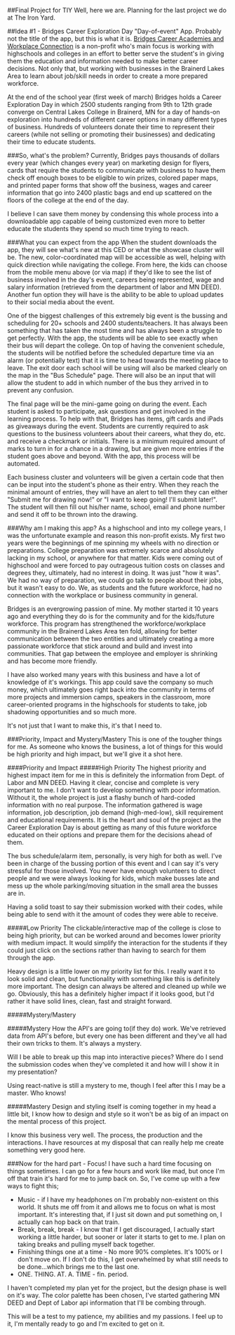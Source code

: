 ##Final Project for TIY
Well, here we are. Planning for the last project we do at The Iron Yard.

##Idea #1 - Bridges Career Exploration Day "Day-of-event" App.
Probably not the title of the app, but this is what it is. [Bridges Career Academies and Workplace Connection](http://www.bridgesconnection.org) is a non-profit who's main focus is working with highschools and colleges in an effort to better serve the student's in giving them the education and information needed to make better career decisions. Not only that, but working with businesses in the Brainerd Lakes Area to learn about job/skill needs in order to create a more prepared workforce.

At the end of the school year (first week of march) Bridges holds a Career Exploration Day in which 2500 students ranging from 9th to 12th grade converge on Central Lakes College in Brainerd, MN for a day of hands-on exploration into hundreds of different career options in many different types of business. Hundreds of volunteers donate their time to represent their careers (while not selling or promoting their businesses) and dedicating their time to educate students.

###So, what's the problem?
Currently, Bridges pays thousands of dollars every year (which changes every year) on marketing design for flyers, cards that require the students to communicate with business to have them check off enough boxes to be eligible to win prizes, colored paper maps, and printed paper forms that show off the business, wages and career information that go into 2400 plastic bags and end up scattered on the floors of the college at the end of the day. 

I believe I can save them money by condensing this whole process into a downloadable app capable of being customized even more to better educate the students they spend so much time trying to reach.

###What you can expect from the app
When the student downloads the app, they will see what's new at this CED or what the showcase cluster will be. The new, color-coordinated map will be accessible as well, helping with quick direction while navigating the college. From here, the kids can choose from the mobile menu above (or via map) if they'd like to see the list of business involved in the day's event, careers being represented, wage and salary information (retrieved from the department of labor and MN DEED). Another fun option they will have is the ability to be able to upload updates to their social media about the event.

One of the biggest challenges of this extremely big event is the bussing and scheduling for 20+ schools and 2400 students/teachers. It has always been something that has taken the most time and has always been a struggle to get perfectly. With the app, the students will be able to see exactly when their bus will depart the college. On top of having the convenient schedule, the students will be notified before the scheduled departure time via an alarm (or potentially text) that it is time to head towards the meeting place to leave. The exit door each school will be using will also be marked clearly on the map in the "Bus Schedule" page. There will also be an input that will allow the student to add in which number of the bus they arrived in to prevent any confusion.

The final page will be the mini-game going on during the event. Each student is asked to participate, ask questions and get involved in the learning process. To help with that, Bridges has items, gift cards and iPads as giveaways during the event. Students are currently required to ask questions to the business volunteers about their careers, what they do, etc. and receive a checkmark or initials. There is a minimum required amount of marks to turn in for a chance in a drawing, but are given more entries if the student goes above and beyond. With the app, this process will be automated. 

Each business cluster and volunteers will be given a certain code that then can be input into the student's phone as their entry. When they reach the minimal amount of entries, they will have an alert to tell them they can either "Submit me for drawing now!" or "I want to keep going! I'll submit later!". The student will then fill out his/her name, school, email and phone number and send it off to be thrown into the drawing.


###Why am I making this app?
As a highschool and into my college years, I was the unfortunate example and reason this non-profit exists. My first two years were the beginnings of me spinning my wheels with no direction or preparations. College preparation was extremely scarce and absolutely lacking in my school, or anywhere for that matter. Kids were coming out of highschool and were forced to pay outrageous tuition costs on classes and degrees they, ultimately, had no interest in doing. It was just "how it was". We had no way of preparation, we could go talk to people about their jobs, but it wasn't easy to do. We, as students and the future workforce, had no connection with the workplace or business community in general.

Bridges is an evergrowing passion of mine. My mother started it 10 years ago and everything they do is for the community and for the kids/future workforce. This program has strengthened the workforce/workplace community in the Brainerd Lakes Area ten fold, allowing for better communication between the two entities and ultimately creating a more passionate workforce that stick around and build and invest into communities. That gap between the employee and employer is shrinking and has become more friendly.

I have also worked many years with this business and have a lot of knowledge of it's workings. This app could save the company so much money, which ultimately goes right back into the community in terms of more projects and immersion camps, speakers in the classroom, more career-oriented programs in the highschools for students to take, job shadowing opportunities and so much more.

It's not just that I want to make this, it's that I need to.

###Priority, Impact and Mystery/Mastery
This is one of the tougher things for me. As someone who knows the business, a lot of things for this would be high priority and high impact, but we'll give it a shot here.

####Priority and Impact
#####High Priority
The highest priority and highest impact item for me in this is definitely the information from Dept. of Labor and MN DEED. Having it clear, concise and complete is very important to me. I don't want to develop something with poor information. Without it, the whole project is just a flashy bunch of hard-coded information with no real purpose. The information gathered is wage information, job description, job demand (high-med-low), skill requirement and educational requirements. It is the heart and soul of the project as the Career Exploration Day is about getting as many of this future workforce educated on their options and prepare them for the decisions ahead of them.

The bus schedule/alarm item, personally, is very high for both as well. I've been in charge of the bussing portion of this event and I can say it's very stressful for those involved. You never have enough volunteers to direct people and we were always looking for kids, which make busses late and mess up the whole parking/moving situation in the small area the busses are in.

Having a solid toast to say their submission worked with their codes, while being able to send with it the amount of codes they were able to receive.

#####Low Priority
The clickable/interactive map of the college is close to being high priority, but can be worked around and becomes lower priority with medium impact. It would simplify the interaction for the students if they could just click on the sections rather than having to search for them through the app.

Heavy design is a little lower on my priority list for this. I really want it to look solid and clean, but functionality with something like this is definitely more important. The design can always be altered and cleaned up while we go. Obviously, this has a definitely higher impact if it looks good, but I'd rather it have solid lines, clean, fast and straight forward.

#####Mystery/Mastery

#####Mystery
How the API's are going to(if they do) work. We've retrieved data from API's before, but every one has been different and they've all had their own tricks to them. It's always a mystery.

Will I be able to break up this map into interactive pieces? Where do I send the submission codes when they've completed it and how will I show it in my presentation?

Using react-native is still a mystery to me, though I feel after this I may be a master. Who knows!

#####Mastery
Design and styling itself is coming together in my head a little bit, I know how to design and style so it won't be as big of an impact on the mental process of this project.

I know this business very well. The process, the production and the interactions. I have resources at my disposal that can really help me create something very good here.


###Now for the hard part - Focus!
I have such a hard time focusing on things sometimes. I can go for a few hours and work like mad, but once I'm off that train it's hard for me to jump back on. So, I've come up with a few ways to fight this;

+ Music - if I have my headphones on I'm probably non-existent on this world. It shuts me off from it and allows me to focus on what is most important. It's interesting that, if I just sit down and put something on, I actually can hop back on that train.
+ Break, break, break - I know that if I get discouraged, I actually start working a little harder, but sooner or later it starts to get to me. I plan on taking breaks and pulling myself back together.
+ Finishing things one at a time - No more 90% completes. It's 100% or I don't move on. If I don't do this, I get overwhelmed by what still needs to be done...which brings me to the last one.
+ ONE. THING. AT. A. TIME - fin. period.

I haven't completed my plan yet for the project, but the design phase is well on it's way. The color palette has been chosen, I've started gathering MN DEED and Dept of Labor api information that I'll be combing through. 

This will be a test to my patience, my abilities and my passions. I feel up to it, I'm mentally ready to go and I'm excited to get on it.
